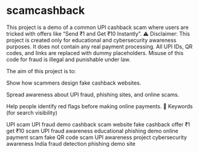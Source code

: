 # scamcashback
This project is a demo of a common UPI cashback scam where users are tricked with offers like “Send ₹1 and Get ₹10 Instantly”.
⚠️ Disclaimer:
This project is created only for educational and cybersecurity awareness purposes.
It does not contain any real payment processing. All UPI IDs, QR codes, and links are replaced with dummy placeholders.
Misuse of this code for fraud is illegal and punishable under law.

The aim of this project is to:

Show how scammers design fake cashback websites.

Spread awareness about UPI fraud, phishing sites, and online scams.

Help people identify red flags before making online payments.
🔑 Keywords (for search visibility)

UPI scam UPI fraud demo cashback scam website fake cashback offer
₹1 get ₹10 scam UPI fraud awareness educational phishing demo
online payment scam fake QR code scam UPI awareness project
cybersecurity awareness India fraud detection phishing demo site
